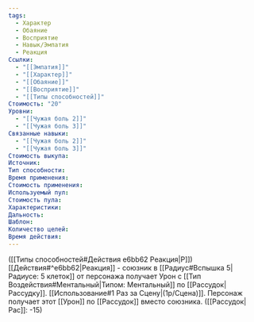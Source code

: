 ```yaml
---
tags:
  - Характер
  - Обаяние
  - Восприятие
  - Навык/Эмпатия
  - Реакция
Ссылки:
  - "[[Эмпатия]]"
  - "[[Характер]]"
  - "[[Обаяние]]"
  - "[[Восприятие]]"
  - "[[Типы способностей]]"
Стоимость: "20"
Уровни:
  - "[[Чужая боль 2]]"
  - "[[Чужая боль 3]]"
Связанные навыки:
  - "[[Чужая боль 2]]"
  - "[[Чужая боль 3]]"
Стоимость выкупа:
Источник:
Тип способности:
Время применения:
Стоимость применения:
Используемый пул:
Стоимость пула:
Характеристики:
Дальность:
Шаблон:
Количество целей:
Время действия:
---
```

([[Типы способностей#Действия e6bb62 Реакция|Р]]) [[Действия#^e6bb62|Реакция]] - союзник в [[Радиус#Вспышка 5|Радиусе: 5 клеток]] от персонажа получает Урон с [[Тип Воздействия#Ментальный|Типом: Ментальный]] по [[Рассудок|Рассудку]]. [[Использование#1 Раз за Сцену|(1р/Сцена)]]. Персонаж получает этот [[Урон]] по [[Рассудок]] вместо союзника. ([[Рассудок|Рас]]: -15)